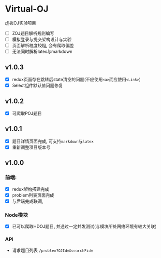 # Virtual-OJ
虚拟OJ实验项目

- [ ] ZOJ题目解析规则编写
- [ ] 模拟登录与提交架构设计与实验
- [ ] 页面解析粒度较粗, 会有爬取偏差
- [ ] 无法同时解析latex与markdown

## v1.0.3

- [x] redux页面存在跳转后state清空的问题(不应使用`<a>`而应使用`<Link>`)
- [x] Select组件默认值问题修复

## v1.0.2

- [x] 可爬取POJ题目

## v1.0.1

- [x] 题目详情页面完成, 可支持`markdown`与`latex`
- [x] 重新调整项目版本号

## v1.0.0

### 前端:
- [x] redux架构搭建完成
- [x] problem列表页面完成
- [x] 与后端完成联调, 

### Node模块
- [x] 已可以爬取HDOJ题目, 并通过一定并发测试(与模块所处网络环境有较大关联)

### API
* 请求题目列表 `/problem?OJId=&searchPid=`

